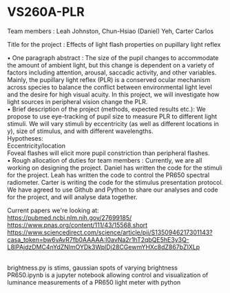 # VS260A-PLR

Team members : Leah Johnston, Chun-Hsiao (Daniel) Yeh, Carter Carlos

Title for the project : Effects of light flash properties on pupillary light reflex

• One paragraph abstract : The size of the pupil changes to accommodate the amount of ambient light, but this change is dependent on a variety of factors including attention, arousal, saccadic activity, and other variables.  Mainly, the pupillary light reflex (PLR) is a conserved ocular mechanism across species to balance the conflict between environmental light level and the desire for high visual acuity.  In this project, we will investigate how light sources in peripheral vision change the PLR.
<br>• Brief description of the project (methods, expected results etc.): We propose to use eye-tracking of pupil size to measure PLR to different light stimuli.  We will vary stimuli by eccentricity (as well as different locations in y), size of stimulus, and with different wavelengths.
<br>Hypotheses:<br> 
Eccentricity/location  
Foveal flashes will elicit more pupil constriction than peripheral flashes.
<br>• Rough allocation of duties for team members : Currently, we are all working on designing the project.  Daniel has written the code for the stimuli for the project.  Leah has written the code to control the PR650 spectral radiometer.  Carter is writing the code for the stimulus presentation protocol. We have agreed to use Github and Python to share our analyses and code for the project, and will analyse data together.

Current papers we're looking at: 
https://pubmed.ncbi.nlm.nih.gov/27699185/
https://www.pnas.org/content/111/43/15568.short
https://www.sciencedirect.com/science/article/pii/S1350946217301143?casa_token=bw6vAvR7fb0AAAAA:I0avNa2r1hT2qbQE5hE3y3Q-L8lPAjdzDMC4nYdZNlmOYDk3WplDj28CGewmYHXc8dZ867bZIXLp

<br>brightness.py is stims, gaussian spots of varying brightness  
PR650.ipynb is a jupyter notebook allowing control and visualization of luminance measurements of a PR650 light meter with python

